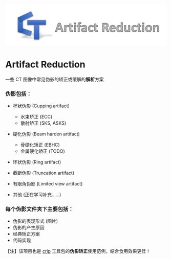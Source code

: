 ![](.assets/LOGO_words.png)

# Artifact Reduction

一些 CT 图像中常见伪影的矫正或缓解的**解析**方案

### 伪影包括：
- 杯状伪影 (Cupping artifact)
  - 水束矫正 (ECC)
  - 散射矫正 (SKS, ASKS)


- 硬化伪影 (Beam harden artifact)
  - 骨硬化矫正 (EBHC)
  - 金属硬化矫正 (TODO)


- 环状伪影 (Ring artifact)


- 截断伪影 (Truncation artifact)


- 有限角伪影 (Limited view artifact)


- 其他 (正在学习补充……)



### 每个伪影文件夹下主要包括：
- 伪影的表现形式 (图片)
- 伪影的产生原因
- 经典矫正方案
- 代码实现

【注】该项目也是 [crip](https://github.com/z0gSh1u/crip) 工具包的**伪影矫正**使用范例，结合食用效果更佳！